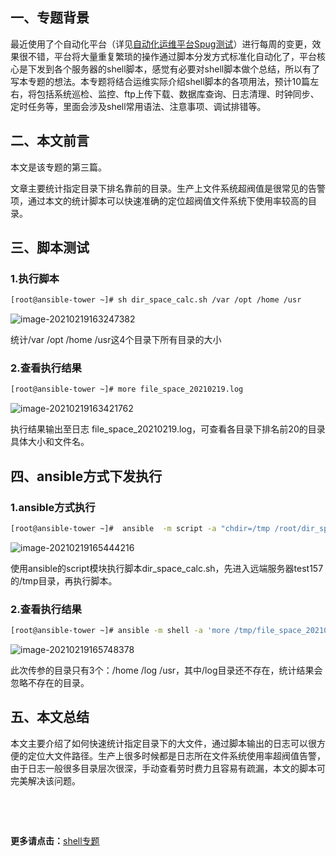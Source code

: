 ## 一、专题背景

最近使用了个自动化平台（详见[自动化运维平台Spug测试](https://blog.51cto.com/3241766/2537675)）进行每周的变更，效果很不错，平台将大量重复繁琐的操作通过脚本分发方式标准化自动化了，平台核心是下发到各个服务器的shell脚本，感觉有必要对shell脚本做个总结，所以有了写本专题的想法。本专题将结合运维实际介绍shell脚本的各项用法，预计10篇左右，将包括系统巡检、监控、ftp上传下载、数据库查询、日志清理、时钟同步、定时任务等，里面会涉及shell常用语法、注意事项、调试排错等。

## 二、本文前言

本文是该专题的第三篇。

文章主要统计指定目录下排名靠前的目录。生产上文件系统超阀值是很常见的告警项，通过本文的统计脚本可以快速准确的定位超阀值文件系统下使用率较高的目录。

## 三、脚本测试

### 1.执行脚本

```bash
[root@ansible-tower ~]# sh dir_space_calc.sh /var /opt /home /usr
```

![image-20210219163247382](https://i.loli.net/2021/02/20/2gj9WEU6exAoBik.png)

统计/var /opt /home /usr这4个目录下所有目录的大小

### 2.查看执行结果

```bash
[root@ansible-tower ~]# more file_space_20210219.log 
```

![image-20210219163421762](https://i.loli.net/2021/02/20/zrdkaYcPewM8Bu6.png)

执行结果输出至日志 file_space_20210219.log，可查看各目录下排名前20的目录具体大小和文件名。

## 四、ansible方式下发执行

### 1.ansible方式执行

```bash
[root@ansible-tower ~]#  ansible  -m script -a "chdir=/tmp /root/dir_space_calc.sh /home /log /usr"  test157
```

![image-20210219165444216](https://i.loli.net/2021/02/20/4ZkT7EyI6LABt2X.png)

使用ansible的script模块执行脚本dir_space_calc.sh，先进入远端服务器test157的/tmp目录，再执行脚本。

### 2.查看执行结果

```bash
[root@ansible-tower ~]# ansible -m shell -a 'more /tmp/file_space_20210219.log' test157
```

![image-20210219165748378](https://i.loli.net/2021/02/20/mjMc2qOTnXYC9wy.png)

此次传参的目录只有3个：/home /log /usr，其中/log目录还不存在，统计结果会忽略不存在的目录。

## 五、本文总结

本文主要介绍了如何快速统计指定目录下的大文件，通过脚本输出的日志可以很方便的定位大文件路径。生产上很多时候都是日志所在文件系统使用率超阀值告警，由于日志一般很多目录层次很深，手动查看劳时费力且容易有疏漏，本文的脚本可完美解决该问题。

&nbsp;

&nbsp;

**更多请点击：**[shell专题](https://blog.51cto.com/3241766/category18.html)
